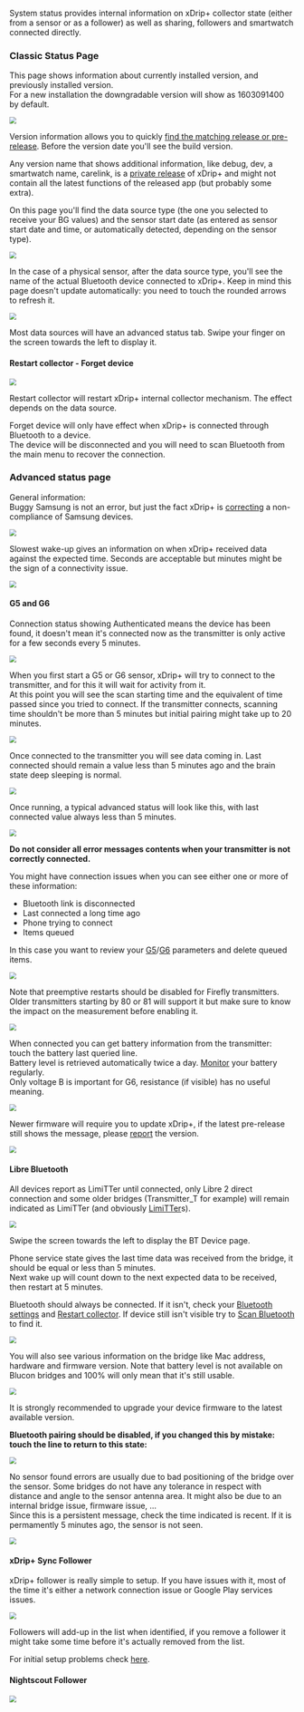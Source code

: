 System status provides internal information on xDrip+ collector state (either from a sensor or as a follower) as well as sharing, followers and smartwatch connected directly.

### Classic Status Page

This page shows information about currently installed version, and previously installed version.  
For a new installation the downgradable version will show as 1603091400 by default.

<img src="../../images/M-SS-Ver.png" style="zoom:75%;" />

Version information allows you to quickly [find the matching release or pre-release](https://github.com/NightscoutFoundation/xDrip/releases). Before the version date you'll see the build version.

Any version name that shows additional information, like debug, dev, a smartwatch name, carelink, is a [private release](../../install/download/#private-versions) of xDrip+ and might not contain all the latest functions of the released app (but probably some extra).

On this page you'll find the data source type (the one you selected to receive your BG values) and the sensor start date (as entered as sensor start date and time, or automatically detected, depending on the sensor type).

<img src="../images/M-SS-CS1.png" style="zoom:75%;" />

In the case of a physical sensor, after the data source type, you'll see the name of the actual Bluetooth device connected to xDrip+. Keep in mind this page doesn't update automatically: you need to touch the rounded arrows to refresh it.

<img src="../images/M-SS-CS2.png" style="zoom:75%;" />

Most data sources will have an advanced status tab. Swipe your finger on the screen towards the left to display it.

#### Restart collector - Forget device

<img src="../images/M-SS-CSRCFD.png" style="zoom:75%;" />

Restart collector will restart xDrip+ internal collector mechanism. The effect depends on the data source.

Forget device will only have effect when xDrip+ is connected through Bluetooth to a device.  
The device will be disconnected and you will need to scan Bluetooth from the main menu to recover the connection.

### Advanced status page

General information:  
Buggy Samsung is not an error, but just the fact xDrip+ is [correcting](https://github.com/NightscoutFoundation/xDrip/issues/435) a non-compliance of Samsung devices.

<img src="../images/M-SS-CSBSsg.png" style="zoom:75%;" />

Slowest wake-up gives an information on when xDrip+ received data against the expected time. Seconds are acceptable but minutes might be the sign of a connectivity issue.

<img src="../images/M-SS-CSWU.png" style="zoom:75%;" />

#### G5 and G6 

Connection status showing Authenticated means the device has been found, it doesn't mean it's connected now as the transmitter is only active for a few seconds every 5 minutes.

<img src="../images/M-SS-CSDex.png" style="zoom:75%;" />

When you first start a G5 or G6 sensor, xDrip+ will try to connect to the transmitter, and for this it will wait for activity from it.  
At this point you will see the scan starting time and the equivalent of time passed since you tried to connect. If the transmitter connects, scanning time shouldn't be more than 5 minutes but initial pairing might take up to 20 minutes.

<img src="../images/M-SS-CSG56a.png" style="zoom:75%;" />

Once connected to the transmitter you will see data coming in. Last connected should remain a value less than 5 minutes ago and the brain state deep sleeping is normal. 

<img src="../images/M-SS-CSG56b.png" style="zoom:75%;" />

Once running, a typical advanced status will look like this, with last connected value always less than 5 minutes.

<img src="../images/M-SS-CSG56c.png" style="zoom:75%;" />

**Do not consider all error messages contents when your transmitter is not correctly connected.**

You might have connection issues when you can see either one or more of these information:

- Bluetooth link is disconnected
- Last connected a long time ago
- Phone trying to connect
- Items queued

In this case you want to review your [G5](../../install/G5)/[G6](../../install/G6) parameters and delete queued items.

<img src="../images/M-SS-CSG56d.png" style="zoom:75%;" />

Note that preemptive restarts should be disabled for Firefly transmitters. Older transmitters starting by 80 or 81 will support it but make sure to know the impact on the measurement before enabling it.

<img src="../images/M-SS-CSG56e.png" style="zoom:75%;" />

When connected you can get battery information from the transmitter: touch the battery last queried line.  
Battery level is retrieved automatically twice a day. [Monitor](https://navid200.github.io/xDrip/docs/Battery-condition.html) your battery regularly.  
Only voltage B is important for G6, resistance (if visible) has no useful meaning.

<img src="../images/M-SS-CSG56f.png" style="zoom:75%;" />

Newer firmware will require you to update xDrip+, if the latest pre-release still shows the message, please [report](https://github.com/NightscoutFoundation/xDrip/discussions) the version.

<img src="../images/M-SS-CSG56g.png" style="zoom:75%;" />

#### Libre Bluetooth

All devices report as LimiTTer until connected, only Libre 2 direct connection and some older bridges (Transmitter_T for example) will remain indicated as LimiTTer (and obviously [LimiTTer](https://github.com/JoernL/LimiTTer)s).

<img src="../images/M-SS-CSL2.png" style="zoom:75%;" />

Swipe the screen towards the left to display the BT Device page.

Phone service state gives the last time data was received from the bridge, it should be equal or less than 5 minutes.  
Next wake up will count down to the next expected data to be received, then restart at 5 minutes.

Bluetooth should always be connected. If it isn't, check your [Bluetooth settings](../../install/libreBT/#bridge-settings) and [Restart collector](#restart-collector-forget-device). If device still isn't visible try to [Scan Bluetooth](../../install/libreBT/#connect-bluetooth-bridge) to find it.

<img src="../images/M-SS-BTLBa.png" style="zoom:75%;" />

You will also see various information on the bridge like Mac address, hardware and firmware version. Note that battery level is not available on Blucon bridges and 100% will only mean that it's still usable. 

<img src="../images/M-SS-BTLBb.png" style="zoom:75%;" />

It is strongly recommended to upgrade your device firmware to the latest available version.

**Bluetooth pairing should be disabled, if you changed this by mistake: touch the line to return to this state:**

<img src="../images/M-SS-BTLBc.png" style="zoom:75%;" />

No sensor found errors are usually due to bad positioning of the bridge over the sensor. Some bridges do not have any tolerance in respect with distance and angle to the sensor antenna area. It might also be due to an internal bridge issue, firmware issue, ...  
Since this is a persistent message, check the time indicated is recent. If it is permamently 5 minutes ago, the sensor is not seen.

<img src="../images/M-SS-BTLBd.png" style="zoom:75%;" />

#### xDrip+ Sync Follower

xDrip+ follower is really simple to setup. If you have issues with it, most of the time it's either a network connection issue or Google Play services issues.

<img src="../images/M-SS-xF.png" style="zoom:75%;" />

Followers will add-up in the list when identified, if you remove a follower it might take some time before it's actually removed from the list.

For initial setup problems check [here](../../install/xdripfollower/).

#### Nightscout Follower

<img src="../images/M-SS-NF.png" style="zoom:75%;" />